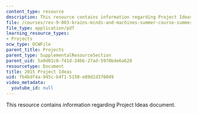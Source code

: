 ```yaml
---
content_type: resource
description: This resource contains information regarding Project Ideas document.
file: /courses/res-9-003-brains-minds-and-machines-summer-course-summer-2015/fb4bdf4a945cb4f15150e89d1d376049_MITRES_9_003SUM15_proj.pdf
file_type: application/pdf
learning_resource_types:
- Projects
ocw_type: OCWFile
parent_title: Projects
parent_type: SupplementalResourceSection
parent_uid: 5a9d01c0-741d-24bb-27ad-5970bde6ab28
resourcetype: Document
title: 2015 Project Ideas
uid: fb4bdf4a-945c-b4f1-5150-e89d1d376049
video_metadata:
  youtube_id: null
---
```

This resource contains information regarding Project Ideas document.